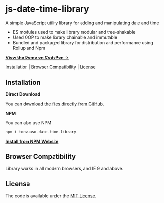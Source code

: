 # js-date-time-library
A simple JavaScript utility library for adding and manipulating date and time
- ES modules used to make library modular and tree-shakable 
- Used OOP to make library chainable and immutable
- Bundled and packaged library for distribution and performance using Rollup and Npm

**[View the Demo on CodePen &rarr;](https://codepen.io/tochi2310/pen/poVdExZ)**

[Installation](#installation) | [Browser Compatibility](#browser-compatibility) | [License](#license)

## Installation

**Direct Download**

You can [download the files directly from GitHub](https://github.com/Tochi-Onwuasoanya/js-date-time-library.git).

**NPM**

You can also use NPM

```bash
npm i tonwuaso-date-time-library
```

**[Install from NPM Website](https://www.npmjs.com/package/tonwuaso-date-time-library)**

## Browser Compatibility

Library works in all modern browsers, and IE 9 and above.

## License

The code is available under the [MIT License](LICENSE.md).
